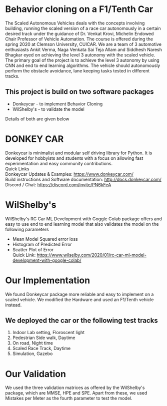# Behavior cloning on a F1/Tenth Car
The Scaled Autonomous Vehicles deals with the concepts involving building, running the scaled version of a race car autonomously in a certain desired track under the guidance of Dr. Venkat Krovi, Michelin Endowed Chair Professor of Vehicle Automation. The course is offered during the spring 2020 at Clemson University, CUICAR. We are a team of 3 automotive enthusiasts Ankit Verma, Naga Venkata Sai Teja Allam and Siddhesh Naresh Bhagkar eyed on achieving the level 3 autonomy with the scaled vehicle. The primary goal of the project is to achieve the level 3 autonomy by using CNN and end to end learning algorithms. The vehicle should autonomously perform the obstacle avoidance, lane keeping tasks tested in different tracks. <br />

## This project is build on two software packages
- Donkeycar - to implement Behavior Cloning
- WilShelby's - to validate the model

Details of both are given below


# DONKEY CAR
Donkeycar is minimalist and modular self driving library for Python. It is developed for hobbyists and students with a focus on allowing fast experimentation and easy community contributions. <br />
Quick Links <br />
Donkeycar Updates & Examples: https://www.donkeycar.com/ <br />
Build instructions and Software documentation: http://docs.donkeycar.com/ <br />
Discord / Chat: https://discord.com/invite/PN6kFeA <br />


# WilShelby's
WilShelby's RC Car ML Development with Goggle Colab package offers and easy to use end to end learning model that also validates the model on the following parameters <br />
- Mean Model Squared error loss <br />
- Histogram of Predicted Error <br />
- Scatter Plot of Error <br />
Quick Link: https://www.wilselby.com/2020/01/rc-car-ml-model-development-with-google-colab/ <br />

# Our Implementation
We found Donkeycar package more reliable and easy to implement on a scaled vehicle. We modified the Hardware and used an F1/Tenth vehicle instead. <br />
## We deployed the car or the following test tracks <br />
1) Indoor Lab setting, Floroscent light
2) Pedestrian Side walk, Daytime
3) On road, Night time
4) Scaled Race Track, Daytime
5) Simulation, Gazebo

# Our Validation
We used the three validation matrices as offered by the WilShelby's package, which are MMSE, HPE and SPE. Apart from these, we used Mistakes per Meter as the fourth parameter to test the model.


